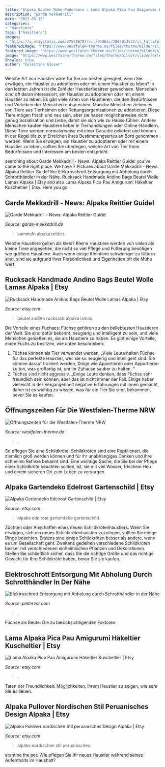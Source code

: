 ```yaml
---
title: "Alpaka Kaufen Nähe Paderborn : Lama Alpaka Pica Pau Amigurumi Häkeltier Kuscheltier"
description: "Garde mekkadrill"
date: "2022-08-13"
categories:
- "haustiere"
tags: ["haustiere"]
images:
- "https://i.etsystatic.com/27558878/r/il/94302c/2844014532/il_fullxfull.2844014532_r60h.jpg"
featuredImage: "https://www.westfalen-therme.de/files/therme/bilder/slider/erlebniswelt-westfalen-therme-nrw.jpg"
featured_image: "https://www.westfalen-therme.de/files/therme/bilder/slider/erlebniswelt-westfalen-therme-nrw.jpg"
image: "https://www.westfalen-therme.de/files/therme/bilder/slider/erlebniswelt-westfalen-therme-nrw.jpg"
ShowToc: true
author: "Celestine Glover"
---
```



Welche Art von Haustier wäre für Sie am besten geeignet, wenn Sie erwägen, ein Haustier zu adoptieren oder mit einem Haustier zu leben?
In den letzten Jahren ist die Zahl der Haustierbesitzer gewachsen. Menschen sind oft daran interessiert, ein Haustier zu adoptieren oder mit einem Haustier zu leben. Es gibt viele Arten von Haustieren, die den Bedürfnissen und Vorlieben der Menschen entsprechen. Manche Menschen ziehen es vor, Tiere aus Tierheimen oder Rettungsorganisationen zu adoptieren. Diese Tiere mögen frisch und neu sein, aber sie haben möglicherweise nicht genug Sozialisation und Liebe, damit sie sich wie zu Hause fühlen. Andere Menschen kaufen Haustiere lieber in Tierhandlungen oder Online-Händlern. Diese Tiere werden normalerweise mit einer Garantie geliefert und können in der Regel bis zum Erreichen ihres Bestimmungsortes an Bord genommen werden. Wenn Sie erwägen, ein Haustier zu adoptieren oder mit einem Haustier zu leben, sollten Sie überlegen, welche Art von Tier Ihren Bedürfnissen und Interessen am besten entspricht.

	

		
searching about Garde Mekkadrill - News: Alpaka Reittier Guide! you've came to the right place. We have 7 Pictures about Garde Mekkadrill - News: Alpaka Reittier Guide! like Elektroschrott Entsorgung mit Abholung durch Schrotthändler in der Nähe, Rucksack Handmade Andino Bags Beutel Wolle Lamas Alpaka | Etsy and also Lama Alpaka Pica Pau Amigurumi Häkeltier Kuscheltier | Etsy. Here you go:
		
    
## Garde Mekkadrill - News: Alpaka Reittier Guide!

<img loading=lazy src="https://garde-mekkadrill.de/images/articles/903223_1.jpg" onerror="this.onerror=null;this.src='https://tse2.mm.bing.net/th?id=OIP.piCkCR8ajw_QIeFWqiSCnwHaGH&amp;pid=15.1';" alt="Garde Mekkadrill - News: Alpaka Reittier Guide!">

_Source: garde-mekkadrill.de_

>sammeln alpaka reittier. 

	

Welche Haustiere gelten als klein?
Kleine Haustiere werden von vielen als kleine Tiere angesehen, die nicht so viel Pflege und Fütterung benötigen wie größere Haustiere. Auch wenn einige Kleintiere schwieriger zu füttern sind, sind sie aufgrund ihrer Persönlichkeit und Eigenheiten oft die Mühe wert.

    
## Rucksack Handmade Andino Bags Beutel Wolle Lamas Alpaka | Etsy

<img loading=lazy src="https://i.etsystatic.com/26709420/r/il/4d0013/2967145468/il_fullxfull.2967145468_j1zk.jpg" onerror="this.onerror=null;this.src='https://tse4.mm.bing.net/th?id=OIP.j9jQglURvUwMnIVFJ4jjAwHaHa&amp;pid=15.1';" alt="Rucksack Handmade Andino Bags Beutel Wolle Lamas Alpaka | Etsy">

_Source: etsy.com_

>beutel andino rucksack alpaka lamas. 

	

Die Vorteile eines Fuchses:
Füchse gehören zu den beliebtesten Haustieren der Welt. Sie sind dafür bekannt, neugierig und intelligent zu sein, und viele Menschen genießen es, sie als Haustiere zu haben. Es gibt einige Vorteile, einen Fuchs zu besitzen, wie unten beschrieben:
1) Füchse können als Tier verwendet werden. „Viele Leute halten Füchse für das perfekte Haustier, weil sie so neugierig und intelligent sind. Sie können darauf trainiert werden, Dinge wie Apportieren oder Apportieren zu tun, was großartig ist, um Ihr Zuhause sauber zu halten. "
2) Füchse sind nicht aggressiv. „Einige Leute denken, dass Füchse sehr freundlich sein können, aber das ist nicht immer der Fall. Einige haben vielleicht in der Vergangenheit negative Erfahrungen mit ihnen gemacht, daher ist es wichtig zu wissen, was für ein Tier Sie sind. bekommen, bevor Sie es kaufen.

    
## Öffnungszeiten Für Die Westfalen-Therme NRW

<img loading=lazy src="https://www.westfalen-therme.de/files/therme/bilder/slider/erlebniswelt-westfalen-therme-nrw.jpg" onerror="this.onerror=null;this.src='https://tse1.mm.bing.net/th?id=OIP.9hDtYov2zqkXz7gkrduZIgHaE8&amp;pid=15.1';" alt="Öffnungszeiten für die Westfalen-Therme NRW">

_Source: westfalen-therme.de_

>. 

	

So pflegen Sie eine Schildkröte:
Schildkröten sind eine Reptilienart, die ziemlich groß werden können und für ihr unabhängiges Denken und ihre schnellen Reflexe bekannt sind. Eine wichtige Sache, die Sie bei der Pflege einer Schildkröte beachten sollten, ist, sie mit viel Wasser, frischem Heu und einem sicheren Ort zum Leben zu versorgen.

    
## Alpaka Gartendeko Edelrost Gartenschild | Etsy

<img loading=lazy src="https://i.etsystatic.com/19618695/r/il/1f2d34/1858492816/il_794xN.1858492816_mwhs.jpg" onerror="this.onerror=null;this.src='https://tse3.mm.bing.net/th?id=OIP.RxNUhC6VHmsJxYbbRyfeoQHaPP&amp;pid=15.1';" alt="Alpaka Gartendeko Edelrost Gartenschild | Etsy">

_Source: etsy.com_

>alpaka edelrost gartendeko gartenschild. 

	

Züchten oder Anschaffen eines neuen Schildkrötenhaustiers.
Wenn Sie erwägen, sich ein neues Schildkrötenhaustier zuzulegen, sollten Sie einige Dinge beachten. Erstens sind einige Schildkröten besser als andere, wenn es um Gesellschaft geht. Zweitens gedeihen verschiedene Schildkröten besser mit verschiedenen einheimischen Pflanzen und Dekorationen. Stellen Sie schließlich sicher, dass Sie die richtige Größe und das richtige Gewicht für Ihre Schildkröte haben, bevor Sie sie kaufen.

    
## Elektroschrott Entsorgung Mit Abholung Durch Schrotthändler In Der Nähe

<img loading=lazy src="https://i.pinimg.com/originals/0a/02/9d/0a029da1fe39d5fb570d6d2dc48e7809.png" onerror="this.onerror=null;this.src='https://tse2.mm.bing.net/th?id=OIP.kvIRQ86Z27BEnuv5OHKI9wHaFj&amp;pid=15.1';" alt="Elektroschrott Entsorgung mit Abholung durch Schrotthändler in der Nähe">

_Source: pinterest.com_

>. 

	

Füchse als Beute: Die zu berücksichtigenden Faktoren

    
## Lama Alpaka Pica Pau Amigurumi Häkeltier Kuscheltier | Etsy

<img loading=lazy src="https://i.etsystatic.com/14111469/r/il/4bfeb0/2034661212/il_794xN.2034661212_ba0z.jpg" onerror="this.onerror=null;this.src='https://tse2.mm.bing.net/th?id=OIP.cNmu7oTZ02FBF42v9RH62wHaL9&amp;pid=15.1';" alt="Lama Alpaka Pica Pau Amigurumi Häkeltier Kuscheltier | Etsy">

_Source: etsy.com_

>. 

	

Taten der Freundlichkeit: Möglichkeiten, Ihrem Haustier zu zeigen, wie sehr Sie es lieben.

    
## Alpaka Pullover Nordischen Stil Peruanisches Design Alpaka | Etsy

<img loading=lazy src="https://i.etsystatic.com/27558878/r/il/94302c/2844014532/il_fullxfull.2844014532_r60h.jpg" onerror="this.onerror=null;this.src='https://tse4.mm.bing.net/th?id=OIP.KJPXL4YeR8TJCGWO_B2MBgHaLH&amp;pid=15.1';" alt="Alpaka Pullover nordischen Stil peruanisches Design Alpaka | Etsy">

_Source: etsy.com_

>alpaka nordischen stil peruanisches. 

	

arantine the pet: Wie pflegen Sie Ihr neues Haustier während seines Aufenthalts im Haushalt?


